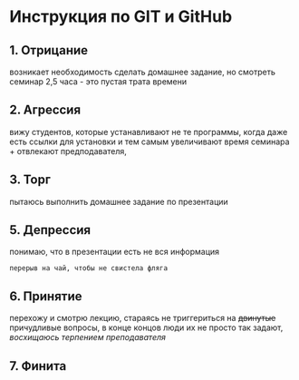 # Инструкция по GIT и GitHub

## 1. Отрицание
возникает необходимость сделать домашнее задание, но смотреть семинар 2,5 часа - это пустая трата времени
## 2. Агрессия
вижу студентов, которые устанавливают не те программы, когда даже есть ссылки для установки и тем самым увеличивают время семинара + отвлекают предподавателя, 
## 3. Торг
пытаюсь выполнить домашнее задание по презентации
## 5. Депрессия
понимаю, что в презентации есть не вся информация
```
перерыв на чай, чтобы не свистела фляга
```
## 6. Принятие
перехожу и смотрю лекцию, стараясь не триггериться на ~~двинутые~~ причудливые вопросы, в конце концов люди их не просто так задают, *восхищаюсь терпением преподавателя*

## 7. Финита